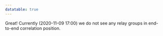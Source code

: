 ```yaml
---
datatable: true
---
```



Great! Currently (2020-11-09 17:00) we do not see any relay groups
in end-to-end correlation position.
